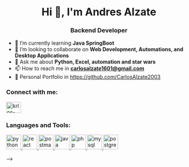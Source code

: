 <h1 align="center">Hi 👋, I'm Andres Alzate</h1>
<h3 align="center">Backend Developer</h3>


- 🌱 I’m currently learning **Java SpringBoot**
- 👯 I’m looking to collaborate on **Web Development, Automations, and Desktop Applications**
- 💬 Ask me about **Python, Excel, automation and star wars**
- 📫 How to reach me in **carlosalzate1601@gmail.com**
- 💼 Personal Portfolio in https://github.com/CarlosAlzate2003

<h3 align="left">Connect with me:</h3>
<p align="left">
  <a href="https://www.linkedin.com/in/andres-alzate-mejia/" target="_blank" rel="noreferrer"
    ><img
      align="center"
      src="https://raw.githubusercontent.com/rahuldkjain/github-profile-readme-generator/master/src/images/icons/Social/linked-in-alt.svg"
      alt="krlos-morales"
      height="30"
      width="40"
  /></a>
</p>

<h3 align="left">Languages and Tools:</h3>
<p align="left">
  <a href="https://www.python.org/" target="_blank" rel="noreferrer">
    <img src="https://www.milinux.es/wp-content/uploads/2019/01/python-256x256.png" alt="python" width="40" height="40" />
  </a>
  <a href="https://reactjs.org/" target="_blank" rel="noreferrer">
    <img src="https://dabeng.github.io/img/reactjs.png" alt="react" width="40" height="40" />
  </a>
  <a href="https://www.postman.com/" target="_blank" rel="noreferrer">
    <img src="https://dashboard.snapcraft.io/site_media/appmedia/2018/11/logo-mark.png" alt="postman" width="40" height="40" />
  </a>
  <a href="https://www.java.com/es/" target="_blank" rel="noreferrer">
    <img src="https://images.vexels.com/media/users/3/166401/isolated/lists/b82aa7ac3f736dd78570dd3fa3fa9e24-icono-del-lenguaje-de-programacion-java.png" alt="java" width="40" height="40" />
  </a>
  <a href="https://www.php.net/" target="_blank" rel="noreferrer">
    <img src="https://cdn-icons-png.flaticon.com/256/5968/5968332.png" alt="php" width="40" height="40" />
  </a>
  <a href="https://www.mysql.com/" target="_blank" rel="noreferrer">
    <img src="https://tecnologia.uniandes.edu.co/wp-content/uploads/2023/06/Mysql-Server-8.0-logo.png" alt="mysql" width="40" height="40" />
  </a>
  <a href="https://www.postgresql.org/" target="_blank" rel="noreferrer">
    <img src="https://encrypted-tbn0.gstatic.com/images?q=tbn:ANd9GcRvz7l98GtQm8PS5ehTBlJe5n1xkifWymYCNQ&s" alt="postgresql" width="40" height="40" />
  </a>
</p>
-->
